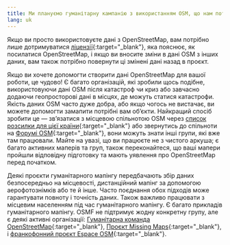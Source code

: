 ```yaml
---
title: Ми плануємо гуманітарну кампанію з використанням OSM, що нам потрібно знати?
lang: uk
---
```


Якщо ви просто використовуєте дані з OpenStreetMap, вам потрібно лише дотримуватися [ліцензії](https://www.openstreetmap.org/copyright){:target="_blank"}, яка пояснює, як посилатися OpenStreetMap, і якщо ви вносите зміни в дані OSM з інших даних, вам також потрібно повернути ці змінені дані назад в проєкт.

Якщо ви хочете допомогти створити дані OpenStreetMap для вашої роботи, це чудово! Є багато організацій, які зробили щось подібне, використовуючи дані OSM після катастроф чи криз або завчасно додаючи геопросторові дані в місцях, де можуть статися катастрофи. Якість даних OSM часто дуже добра, або якщо чогось не вистачає, ви можете допомогти замапити потрібні вам обʼєкти. Найкращий спосіб зробити це — зв’язатися з місцевою спільнотою OSM через [список розсилки для цієї країни](https://lists.openstreetmap.org/listinfo){:target="_blank"} або звернутись до спільноти на [Форумі OSM](https://community.openstreetmap.org){:target="_blank"}, вони можуть знати інші групи, які вже там працювали. Майте на увазі, що ви працюєте не з чистого аркуша; є багато активних маперів та груп, також переконайтеся, що ваші мапери пройшли відповідну підготовку та мають уявлення про OpenStreetMap перед початком.

Деякі проєкти гуманітарного мапінгу передбачають збір даних безпосередньо на місцевості, дистанційний мапінг за допомогою аерофотознімків або те й інше. Часто поєднання обох підходів може гарантувати повноту і точність даних. Також важливо працювати з місцевим населенням під час гуманітарного мапінгу. Є багато прикладів гуманітарного мапінгу. OSMF не підтримує жодну конкретну групу, але є деякі активні організації: [Гуманітарна команда OpenStreetMap](http://www.hotosm.org){:target="_blank"}, [Проєкт Missing Maps](http://www.missingmaps.org){:target="_blank"}, і [франкофонний проєкт Espace OSM](https://projeteof.org/){:target="_blank"}.
